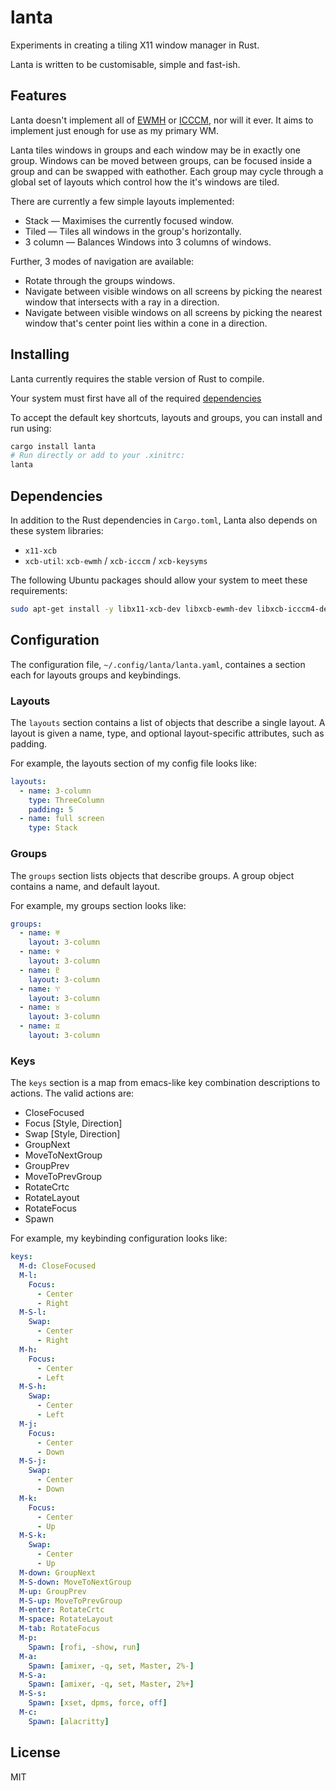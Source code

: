 # lanta

Experiments in creating a tiling X11 window manager in Rust.

Lanta is written to be customisable, simple and fast-ish.

## Features

Lanta doesn't implement all of [EWMH](https://specifications.freedesktop.org/wm-spec/wm-spec-latest.html) or [ICCCM](https://www.x.org/releases/X11R7.6/doc/xorg-docs/specs/ICCCM/icccm.html), nor will it ever. It aims to implement just enough for use as my primary WM.

Lanta tiles windows in groups and each window may be in exactly one group.
Windows can be moved between groups, can be focused inside a group and can be swapped with eathother.
Each group may cycle through a global set of layouts which control how the it's windows are tiled.

There are currently a few simple layouts implemented:

 - Stack — Maximises the currently focused window.
 - Tiled — Tiles all windows in the group's horizontally.
 - 3 column — Balances Windows into 3 columns of windows.

Further, 3 modes of navigation are available:
 - Rotate through the groups windows.
 - Navigate between visible windows on all screens by picking the nearest window that intersects with a ray in a direction.
 - Navigate between visible windows on all screens by picking the nearest window that's center point lies within a cone in a direction.

## Installing

Lanta currently requires the stable version of Rust to compile. 

Your system must first have all of the required [dependencies](#dependencies)

To accept the default key shortcuts, layouts and groups, you can install and run using:

```sh
cargo install lanta
# Run directly or add to your .xinitrc:
lanta
```

## Dependencies

In addition to the Rust dependencies in `Cargo.toml`, Lanta also depends on these system libraries:

 - `x11-xcb`
 - `xcb-util`: `xcb-ewmh` / `xcb-icccm` / `xcb-keysyms`

The following Ubuntu packages should allow your system to meet these requirements:

```sh
sudo apt-get install -y libx11-xcb-dev libxcb-ewmh-dev libxcb-icccm4-dev libxcb-keysyms1-dev
```

## Configuration

The configuration file, `~/.config/lanta/lanta.yaml`, containes a section each for layouts groups and keybindings.


### Layouts

The `layouts` section contains a list of objects that describe a single layout.
A layout is given a name, type, and optional layout-specific attributes, such as padding.

For example, the layouts section of my config file looks like:

```yaml
layouts:
  - name: 3-column
    type: ThreeColumn
    padding: 5
  - name: full screen
    type: Stack
```

### Groups

The `groups` section lists objects that describe groups.
A group object contains a name, and default layout.

For example, my groups section looks like:
```yaml
groups:
  - name: ♅
    layout: 3-column
  - name: ♆
    layout: 3-column
  - name: ♇
    layout: 3-column
  - name: ♈
    layout: 3-column
  - name: ♉
    layout: 3-column
  - name: ♊
    layout: 3-column
```

### Keys

The `keys` section is a map from emacs-like key combination descriptions to actions.
The valid actions are:
 - CloseFocused
 - Focus [Style, Direction]
 - Swap [Style, Direction]
 - GroupNext 
 - MoveToNextGroup
 - GroupPrev 
 - MoveToPrevGroup
 - RotateCrtc
 - RotateLayout
 - RotateFocus
 - Spawn

For example, my keybinding configuration looks like:
```yaml
keys:
  M-d: CloseFocused
  M-l:
    Focus:
      - Center
      - Right
  M-S-l:
    Swap:
      - Center
      - Right
  M-h:
    Focus:
      - Center
      - Left
  M-S-h:
    Swap:
      - Center
      - Left
  M-j:
    Focus:
      - Center
      - Down
  M-S-j:
    Swap:
      - Center
      - Down
  M-k:
    Focus:
      - Center
      - Up
  M-S-k:
    Swap:
      - Center
      - Up
  M-down: GroupNext
  M-S-down: MoveToNextGroup
  M-up: GroupPrev
  M-S-up: MoveToPrevGroup
  M-enter: RotateCrtc
  M-space: RotateLayout
  M-tab: RotateFocus
  M-p:
    Spawn: [rofi, -show, run]
  M-a:
    Spawn: [amixer, -q, set, Master, 2%-]
  M-S-a:
    Spawn: [amixer, -q, set, Master, 2%+]
  M-S-s:
    Spawn: [xset, dpms, force, off]
  M-c:
    Spawn: [alacritty]
```

## License

MIT
